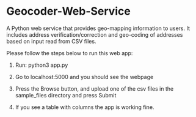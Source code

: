 # Geocoder-Web-Service
A Python web service that provides geo-mapping information to users. It includes address verification/correction and geo-coding of addresses based on input read from CSV files.

Please follow the steps below to run this web app:
1. Run:
python3 app.py

2. Go to localhost:5000 and you should see the webpage

3. Press the Browse button, and upload one of the csv files in the sample_files directory and press Submit

4. If you see a table with columns the app is working fine.
